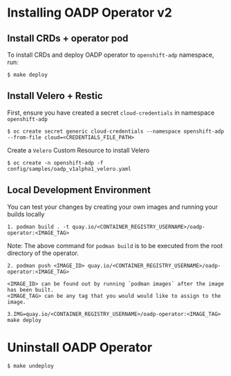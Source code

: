 # Installing OADP Operator v2

## Install CRDs + operator pod
To install CRDs and deploy OADP operator to `openshift-adp` namespace, run:
```
$ make deploy
```

## Install Velero + Restic
First, ensure you have created a secret `cloud-credentials` in namespace `openshift-adp`
```
$ oc create secret generic cloud-credentials --namespace openshift-adp --from-file cloud=<CREDENTIALS_FILE_PATH>
```

Create a `Velero` Custom Resource to install Velero
```
$ oc create -n openshift-adp -f config/samples/oadp_v1alpha1_velero.yaml
```

## Local Development Environment
You can test your changes by creating your own images and running your builds locally

```
1. podman build . -t quay.io/<CONTAINER_REGISTRY_USERNAME>/oadp-operator:<IMAGE_TAG>
```
Note: The above command for `podman build` is to be executed from the root directory of the operator.
```
2. podman push <IMAGE_ID> quay.io/<CONTAINER_REGISTRY_USERNAME>/oadp-operator:<IMAGE_TAG>
```
    <IMAGE_ID> can be found out by running `podman images` after the image has been built.
    <IMAGE_TAG> can be any tag that you would would like to assign to the image.
    
```
3.IMG=quay.io/<CONTAINER_REGISTRY_USERNAME>/oadp-operator:<IMAGE_TAG> make deploy
```

# Uninstall OADP Operator
```
$ make undeploy
```

